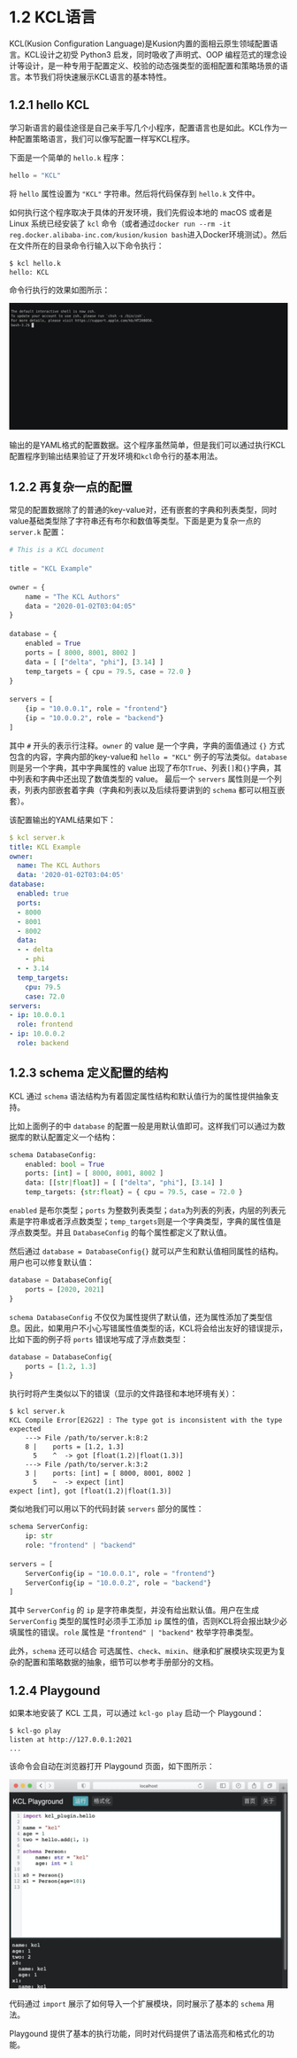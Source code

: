 # 1.2 KCL语言

KCL(Kusion Configuration Language)是Kusion内置的面相云原生领域配置语言。KCL设计之初受 Python3 启发，同时吸收了声明式、OOP 编程范式的理念设计等设计，是一种专用于配置定义、校验的动态强类型的面相配置和策略场景的语言。本节我们将快速展示KCL语言的基本特性。

## 1.2.1 hello KCL

学习新语言的最佳途径是自己亲手写几个小程序，配置语言也是如此。KCL作为一种配置策略语言，我们可以像写配置一样写KCL程序。

下面是一个简单的 `hello.k` 程序：

```python
hello = "KCL"
```

将 `hello` 属性设置为 `"KCL"` 字符串。然后将代码保存到 `hello.k` 文件中。

如何执行这个程序取决于具体的开发环境，我们先假设本地的 macOS 或者是 Linux 系统已经安装了 `kcl` 命令（或者通过`docker run --rm -it reg.docker.alibaba-inc.com/kusion/kusion bash`进入Docker环境测试）。然后在文件所在的目录命令行输入以下命令执行：

```shell
$ kcl hello.k 
hello: KCL
```

命令行执行的效果如图所示：

![](../images/ch1.2-hello.gif)

输出的是YAML格式的配置数据。这个程序虽然简单，但是我们可以通过执行KCL配置程序到输出结果验证了开发环境和`kcl`命令行的基本用法。

## 1.2.2 再复杂一点的配置

常见的配置数据除了的普通的key-value对，还有嵌套的字典和列表类型，同时value基础类型除了字符串还有布尔和数值等类型。下面是更为复杂一点的 `server.k` 配置：

```python
# This is a KCL document

title = "KCL Example"

owner = {
	name = "The KCL Authors"
	data = "2020-01-02T03:04:05"
}

database = {
	enabled = True
	ports = [ 8000, 8001, 8002 ]
	data = [ ["delta", "phi"], [3.14] ]
	temp_targets = { cpu = 79.5, case = 72.0 }
}

servers = [
	{ip = "10.0.0.1", role = "frontend"}
	{ip = "10.0.0.2", role = "backend"}
]
```

其中 `#` 开头的表示行注释。`owner` 的 value 是一个字典，字典的面值通过 `{}` 方式包含的内容，字典内部的key-value和 `hello = "KCL"` 例子的写法类似。`database` 则是另一个字典，其中字典属性的 value 出现了布尔`True`、列表`[]`和`{}`字典，其中列表和字典中还出现了数值类型的 value。 最后一个 `servers` 属性则是一个列表，列表内部嵌套着字典（字典和列表以及后续将要讲到的 `schema` 都可以相互嵌套）。

该配置输出的YAML结果如下：

```yaml
$ kcl server.k 
title: KCL Example
owner:
  name: The KCL Authors
  data: '2020-01-02T03:04:05'
database:
  enabled: true
  ports:
  - 8000
  - 8001
  - 8002
  data:
  - - delta
    - phi
  - - 3.14
  temp_targets:
    cpu: 79.5
    case: 72.0
servers:
- ip: 10.0.0.1
  role: frontend
- ip: 10.0.0.2
  role: backend
```

## 1.2.3 schema 定义配置的结构

KCL 通过 `schema` 语法结构为有着固定属性结构和默认值行为的属性提供抽象支持。

比如上面例子的中 `database` 的配置一般是用默认值即可。这样我们可以通过为数据库的默认配置定义一个结构：

```python
schema DatabaseConfig:
    enabled: bool = True
    ports: [int] = [ 8000, 8001, 8002 ]
    data: [[str|float]] = [ ["delta", "phi"], [3.14] ]
    temp_targets: {str:float} = { cpu = 79.5, case = 72.0 }
```

`enabled` 是布尔类型；`ports` 为整数列表类型；`data`为列表的列表，内层的列表元素是字符串或者浮点数类型；`temp_targets`则是一个字典类型，字典的属性值是浮点数类型。并且 `DatabaseConfig` 的每个属性都定义了默认值。

然后通过 `database = DatabaseConfig{}` 就可以产生和默认值相同属性的结构。用户也可以修复默认值：

```python
database = DatabaseConfig{
    ports = [2020, 2021]
}
```

`schema DatabaseConfig` 不仅仅为属性提供了默认值，还为属性添加了类型信息。因此，如果用户不小心写错属性值类型的话，KCL将会给出友好的错误提示，比如下面的例子将 `ports` 错误地写成了浮点数类型：

```python
database = DatabaseConfig{
    ports = [1.2, 1.3]
}
```

执行时将产生类似以下的错误（显示的文件路径和本地环境有关）：

```shell
$ kcl server.k 
KCL Compile Error[E2G22] : The type got is inconsistent with the type expected
    ---> File /path/to/server.k:8:2
    8 |    ports = [1.2, 1.3]
      5    ^  -> got [float(1.2)|float(1.3)]
    ---> File /path/to/server.k:3:2
    3 |    ports: [int] = [ 8000, 8001, 8002 ]
      5    ~  -> expect [int]
expect [int], got [float(1.2)|float(1.3)]
```

类似地我们可以用以下的代码封装 `servers` 部分的属性：

```python
schema ServerConfig:
	ip: str
	role: "frontend" | "backend"

servers = [
	ServerConfig{ip = "10.0.0.1", role = "frontend"}
	ServerConfig{ip = "10.0.0.2", role = "backend"}
]
```

其中 `ServerConfig` 的 `ip` 是字符串类型，并没有给出默认值。用户在生成 `ServerConfig` 类型的属性时必须手工添加 `ip` 属性的值，否则KCL将会报出缺少必填属性的错误。`role` 属性是 `"frontend" | "backend"` 枚举字符串类型。

此外，`schema` 还可以结合 可选属性、`check`、`mixin`、继承和扩展模块实现更为复杂的配置和策略数据的抽象，细节可以参考手册部分的文档。

## 1.2.4 Playgound

如果本地安装了 KCL 工具，可以通过 `kcl-go play` 启动一个 Playgound：

```shell
$ kcl-go play
listen at http://127.0.0.1:2021
...
```

该命令会自动在浏览器打开 Playgound 页面，如下图所示：

![](../images/ch1.2-playground.jpg)

代码通过 `import` 展示了如何导入一个扩展模块，同时展示了基本的 `schema` 用法。

Playgound 提供了基本的执行功能，同时对代码提供了语法高亮和格式化的功能。

